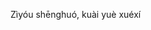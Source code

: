Zìyóu shēnghuó, kuài yuè xuéxí
<!---
PFQS/PFQS is a ✨ special ✨ repository because its `README.md` (this file) appears on your GitHub profile.
You can click the Preview link to take a look at your changes.
--->
